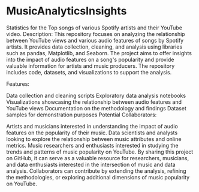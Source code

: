 # MusicAnalyticsInsights
Statistics for the Top songs of various Spotify artists and their YouTube video.
Description: This repository focuses on analyzing the relationship between YouTube views and various audio features of songs by Spotify artists. It provides data collection, cleaning, and analysis using libraries such as pandas, Matplotlib, and Seaborn. The project aims to offer insights into the impact of audio features on a song's popularity and provide valuable information for artists and music producers. The repository includes code, datasets, and visualizations to support the analysis.

Features:

Data collection and cleaning scripts
Exploratory data analysis notebooks
Visualizations showcasing the relationship between audio features and YouTube views
Documentation on the methodology and findings
Dataset samples for demonstration purposes
Potential Collaborators:

Artists and musicians interested in understanding the impact of audio features on the popularity of their music.
Data scientists and analysts looking to explore the relationship between music attributes and online metrics.
Music researchers and enthusiasts interested in studying the trends and patterns of music popularity on YouTube.
By sharing this project on GitHub, it can serve as a valuable resource for researchers, musicians, and data enthusiasts interested in the intersection of music and data analysis. Collaborators can contribute by extending the analysis, refining the methodologies, or exploring additional dimensions of music popularity on YouTube.






